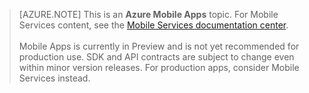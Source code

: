 >[AZURE.NOTE] This is an **Azure Mobile Apps** topic. For Mobile Services content, see the [Mobile Services documentation center](/documentation/services/mobile-services/). <br/><br/> Mobile Apps is currently in Preview and is not yet recommended for production use. SDK and API contracts are subject to change even within minor version releases. For production apps, consider Mobile Services instead.
